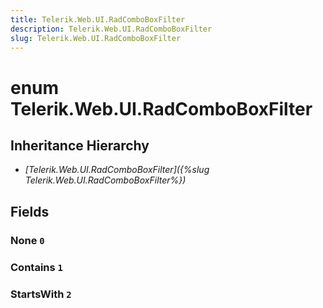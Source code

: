 ```yaml
---
title: Telerik.Web.UI.RadComboBoxFilter
description: Telerik.Web.UI.RadComboBoxFilter
slug: Telerik.Web.UI.RadComboBoxFilter
---
```


# enum Telerik.Web.UI.RadComboBoxFilter

## Inheritance Hierarchy

* *[Telerik.Web.UI.RadComboBoxFilter]({%slug Telerik.Web.UI.RadComboBoxFilter%})*

## Fields

### None `0`

### Contains `1`

### StartsWith `2`


